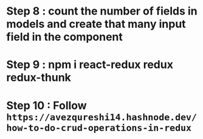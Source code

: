 # Step 8 : count the number of fields in models and create that many input field in the component
# Step 9 : npm i react-redux redux redux-thunk 
# Step 10 : Follow `https://avezqureshi14.hashnode.dev/how-to-do-crud-operations-in-redux`